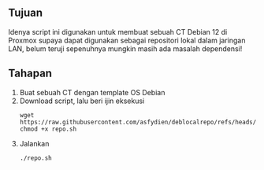 ## Tujuan

Idenya script ini digunakan untuk membuat sebuah CT Debian 12 di Proxmox supaya dapat digunakan sebagai repositori lokal dalam jaringan LAN, belum teruji sepenuhnya mungkin masih ada masalah dependensi!

## Tahapan

1. Buat sebuah CT dengan template OS Debian
2. Download script, lalu beri ijin eksekusi
    ```shell
    wget https://raw.githubusercontent.com/asfydien/deblocalrepo/refs/heads/main/repo.sh
    chmod +x repo.sh
    ```
3. Jalankan
    ```shell
    ./repo.sh
    ```  
